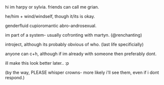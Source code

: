 hi im harpy or sylvia.  friends can call me grian.  

he/him + wind/windself, though it/its is okay.  

genderfluid cupioromantic abro-androsexual.

im part of a system- usually cofronting with martyn. (@renchanting)

introject, although its probably obvious of who. (last life specificially)

anyone can c+h, although if im already with someone then preferably dont.

ill make this look better later.. :p

(by the way, PLEASE whisper crowns- more likely i'll see them, even if i dont respond.)
